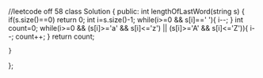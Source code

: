 //leetcode off 58
class Solution {
public:
    int lengthOfLastWord(string s) {
        if(s.size()==0) return 0;
        int i=s.size()-1;
        while(i>=0 && s[i]==' '){
            i--;
        }
        int count=0;
        while(i>=0 && (s[i]>='a' && s[i]<='z') || (s[i]>='A' && s[i]<='Z')){
            i--;
            count++;
        }
        return count;
        
    }
};
